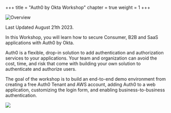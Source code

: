 +++
title = "Auth0 by Okta Workshop"
chapter = true
weight = 1
+++

![Overview](images/auth0_by_okta_logo.png)

Last Updated August 21th 2023.

In this Workshop, you will learn how to secure Consumer, B2B and SaaS applications with Auth0 by Okta.

Auth0 is a flexible, drop-in solution to add authentication and authorization services to your applications. Your team and organization can avoid the cost, time, and risk that come with building your own solution to authenticate and authorize users.

The goal of the workshop is to build an end-to-end demo environment from creating a free Auth0 Tenant and AWS account, adding Auth0 to a web application, customizing the login form, and enabling business-to-business authentication.

<a href="https://aws.amazon.com/marketplace/pp/prodview-zrkhqreht5sw4?sr=0-1&ref_=beagle&applicationId=AWSMPContessa" target="_blank"><img src="images/available-in-awsmp-badge.png"></a>
